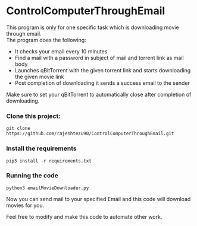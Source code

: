 # ControlComputerThroughEmail

This program is only for one specific task which is downloading movie through email.  
The program does the following:  
* It checks your email every 10 minutes 
* Find a mail with a password in subject of mail and torrent link as mail body
* Launches qBitTorrent with the given torrent link and starts downloading the given movie link
* Post completion of downloading it sends a success email to the sender

Make sure to set your qBitTorrent to automatically close after completion of downloading.


### Clone this project:
```
git clone https://github.com/rajeshtezu90/ControlComputerThroughEmail.git
```
### Install the requirements
```
pip3 install -r requirements.txt 
```
### Running the code
```
python3 emailMovieDownloader.py
```

Now you can send mail to your specified Email and this code will download movies for you.

Feel free to modify and make this code to automate other work.



